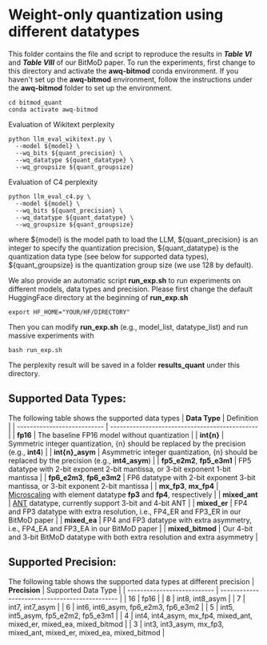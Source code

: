 
# Weight-only quantization using different datatypes

This folder contains the file and script to reproduce the results in **_Table VI_** and **_Table VIII_** of our BitMoD paper. 
To run the experiments, first change to this directory and activate the **awq-bitmod** conda environment. If you haven't set up the **awq-bitmod** environment, follow the instructions under the **awq-bitmod** folder to set up the environment.
```
cd bitmod_quant
conda activate awq-bitmod
```
Evaluation of Wikitext perplexity
```
python llm_eval_wikitext.py \
  --model ${model} \
  --wq_bits ${quant_precision} \
  --wq_datatype ${quant_datatype} \
  --wq_groupsize ${quant_groupsize}
```
Evaluation of C4 perplexity
```
python llm_eval_c4.py \
  --model ${model} \
  --wq_bits ${quant_precision} \
  --wq_datatype ${quant_datatype} \
  --wq_groupsize ${quant_groupsize}
```
where ${model} is the model path to load the LLM, ${quant_precision} is an integer to specify the quantization precision, ${quant_datatype} is the quantization data type (see below for supported data types), ${quant_groupsize} is the quantization group size (we use 128 by default).

We also provide an automatic script **run_exp.sh** to run experiments on different models, data types and precision. 
Please first change the default HuggingFace directory at the beginning of **run_exp.sh**
```
export HF_HOME="YOUR/HF/DIRECTORY"
```
Then you can modify **run_exp.sh** (e.g., model_list, datatype_list) and run massive experiments with
```
bash run_exp.sh
```
The perplexity result will be saved in a folder **results_quant** under this directory.

## Supported Data Types:
The following table shows the supported data types
|  **Data Type**              | Definition                                     |
| --------------------------- | ---------------------------------------------- |
|  **fp16**                   | The baseline FP16 model without quantization   |
|  **int{n}**                 | Symmetric integer quantization, {n} should be replaced by the precision (e.g., **int4**) |
|  **int{n}_asym**            | Asymmetric integer quantization, {n} should be replaced by the precision (e.g., **int4_asym**) |
|  **fp5_e2m2**, **fp5_e3m1** | FP5 datatype with 2-bit exponent 2-bit mantissa, or 3-bit exponent 1-bit mantissa |
|  **fp6_e2m3**, **fp6_e3m2** | FP6 datatype with 2-bit exponent 3-bit mantissa, or 3-bit exponent 2-bit mantissa |
|  **mx_fp3**, **mx_fp4**     | [Microscaling](https://www.opencompute.org/documents/ocp-microscaling-formats-mx-v1-0-spec-final-pdf) with element datatype **fp3** and **fp4**, respectively |
|  **mixed_ant**              | [ANT](https://arxiv.org/abs/2208.14286) datatype, currently support 3-bit and 4-bit ANT |
|  **mixed_er**               | FP4 and FP3 datatype with extra resolution, i.e., FP4_ER and FP3_ER in our BitMoD paper |
|  **mixed_ea**               | FP4 and FP3 datatype with extra asymmetry, i.e., FP4_EA and FP3_EA in our BitMoD paper |
|  **mixed_bitmod**           | Our 4-bit and 3-bit BitMoD datatype with both extra resolution and extra asymmetry |

## Supported Precision:
The following table shows the supported data types at different precision
|  **Precision**              | Supported Data Type                            |
| --------------------------- | ---------------------------------------------- |
|  16                   | fp16   |
|  8                    | int8, int8_asym   |
|  7                    | int7, int7_asym   |
|  6                    | int6, int6_asym, fp6_e2m3, fp6_e3m2   |
|  5                    | int5, int5_asym, fp5_e2m2, fp5_e3m1   |
|  4                    | int4, int4_asym, mx_fp4, mixed_ant, mixed_er, mixed_ea, mixed_bitmod   |
|  3                    | int3, int3_asym, mx_fp3, mixed_ant, mixed_er, mixed_ea, mixed_bitmod   |
